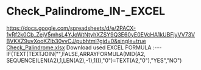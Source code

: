 # Check_Palindrome_IN-_EXCEL
https://docs.google.com/spreadsheets/d/e/2PACX-1vRf2k0Cb_ZejV5mhsL4YJoWtNtyhXZSY9Q3E60yE0EVcHA1kUBFjyVV73VBVKXZ9uvXooKZlb30vvCJ/pubhtml?gid=0&single=true
[Check_Palindrome.xlsx](https://github.com/manas-palai123/Check_Palindrome_IN-_EXCEL/files/10492895/Check_Palindrome.xlsx)
Download
used EXCEL FORMULA :---   IF(TEXT(TEXTJOIN("",FALSE,ARRAYFORMULA(MID(A2, SEQUENCE(LEN(A2),1,LEN(A2),-1),1))),"0")=TEXT(A2,"0"),"YES","NO")
